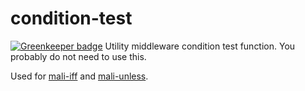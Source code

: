 # condition-test

[![Greenkeeper badge](https://badges.greenkeeper.io/malijs/condition-test.svg)](https://greenkeeper.io/)
Utility middleware condition test function.
You probably do not need to use this.

Used for [mali-iff](https://github.com/malijs/iff) and
[mali-unless](https://github.com/malijs/unless).
